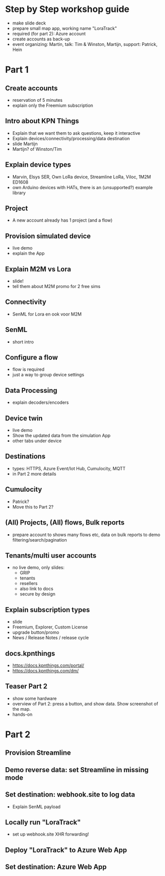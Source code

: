 # Step by Step workshop guide

- make slide deck
- prepare small map app, working name "LoraTrack"
- required (for part 2): Azure account
- create accounts as back-up
- event organizing: Martin, talk: Tim & Winston, Martijn, support: Patrick, Hein


# Part 1

## Create accounts

- reservation of 5 minutes
- explain only the Freemium subscription

## Intro about KPN Things

- Explain that we want them to ask questions, keep it interactive
- Explain devices/connectivity/processing/data destination
- slide Martijn
- Martijn? of Winston/Tim

## Explain device types

- Marvin, Elsys SER, Own LoRa device, Streamline LoRa, Viloc, 1M2M ED1608
- own Arduino devices with HATs, there is an (unsupported?) example library

## Project

- A new account already has 1 project (and a flow)

## Provision simulated device

- live demo
- explain the App

## Explain M2M vs Lora

- slide!
- tell them about M2M promo for 2 free sims

## Connectivity

- SenML for Lora en ook voor M2M

## SenML

- short intro

## Configure a flow

- flow is required
- just a way to group device settings

## Data Processing

- explain decoders/encoders

## Device twin

- live demo
- Show the updated data from the simulation App
- other tabs under device

## Destinations

- types: HTTPS, Azure Event/Iot Hub, Cumulocity, MQTT
- in Part 2 more details

## Cumulocity

- Patrick?
- Move this to Part 2?

## (All) Projects, (All) flows, Bulk reports

- prepare account to shows many flows etc, data on bulk reports to demo filtering/search/pagination

## Tenants/multi user accounts

- no live demo, only slides:
  - GRIP
  - tenants
  - resellers
  - also link to docs
  - secure by design

## Explain subscription types

- slide
- Freemium, Explorer, Custom License
- upgrade button/promo
- News / Release Notes / release cycle

## docs.kpnthings

- https://docs.kpnthings.com/portal/
- https://docs.kpnthings.com/dm/

## Teaser Part 2

- show some hardware
- overview of Part 2: press a button, and show data. Show screenshot of the map.
- hands-on

# Part 2

## Provision Streamline

## Demo reverse data: set Streamline in missing mode

## Set destination: webhook.site to log data

- Explain SenML payload

## Locally run "LoraTrack"

- set up webhook.site XHR forwarding!

## Deploy "LoraTrack" to Azure Web App

## Set destination: Azure Web App
